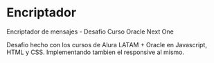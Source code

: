 # Encriptador
Encriptador de mensajes - Desafio Curso Oracle Next One

Desafio hecho con los cursos de Alura LATAM + Oracle en Javascript, HTML y CSS.
Implementando tambien el responsive al mismo.

